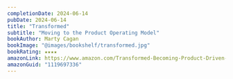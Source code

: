 ```yaml
---
completionDate: 2024-06-14
pubDate: 2024-06-14
title: "Transformed"
subtitle: "Moving to the Product Operating Model"
bookAuthor: Marty Cagan
bookImage: "@images/bookshelf/transformed.jpg"
bookRating: ★★★★
amazonLink: https://www.amazon.com/Transformed-Becoming-Product-Driven-Company-Silicon/dp/1119697336
amazonGuid: "1119697336"
---
```

